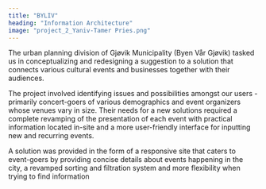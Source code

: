 ```yaml
---
title: "BYLIV"
heading: "Information Architecture"
image: "project_2_Yaniv-Tamer Pries.png"
---
```


The urban planning division of Gjøvik Municipality (Byen Vår Gjøvik) tasked us in conceptualizing and redesigning a suggestion to a solution that connects various cultural events and businesses together with their audiences.

The project involved identifying issues and possibilities amongst our users - primarily concert-goers of various demographics and event organizers whose venues vary in size. Their needs for a new solutions required a complete revamping of the presentation of each event with practical information located in-site and a more user-friendly interface for inputting new and recurring events.

A solution was provided in the form of a responsive site that caters to event-goers by providing concise details about events happening in the city, a revamped sorting and filtration system and more flexibility when trying to find information
